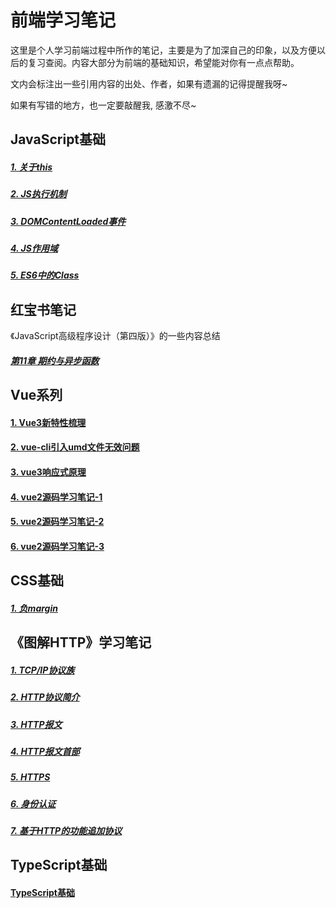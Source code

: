 # 前端学习笔记
这里是个人学习前端过程中所作的笔记，主要是为了加深自己的印象，以及方便以后的复习查阅。内容大部分为前端的基础知识，希望能对你有一点点帮助。

文内会标注出一些引用内容的出处、作者，如果有遗漏的记得提醒我呀~

如果有写错的地方，也一定要敲醒我, 感激不尽~


## JavaScript基础
##### [1. 关于this](JS基础/关于this.md)
##### [2. JS执行机制](JS基础/JS执行机制.md)
##### [3. DOMContentLoaded事件](JS基础/DOMContentLoaded事件.md)
##### [4. JS作用域](JS基础/JS作用域.md)
##### [5. ES6中的Class](JS基础/ES6中的Class.md)

## 红宝书笔记
《JavaScript高级程序设计（第四版）》的一些内容总结
##### [第11章 期约与异步函数](第11章、期约与异步函数.md)

## Vue系列
#### [1. Vue3新特性梳理](Vue/Vue3新特性梳理.md)
#### [2. vue-cli引入umd文件无效问题](Vue/vue-cli引入umd文件无效问题.md)
#### [3. vue3响应式原理](Vue/vue3响应式原理.md)
#### [4. vue2源码学习笔记-1](Vue/vue2源码-1.md)
#### [5. vue2源码学习笔记-2](Vue/vue2源码-2.md)
#### [6. vue2源码学习笔记-3](Vue/vue2源码-3.md)

## CSS基础
##### [1. 负margin](css基础/负margin.md)

## 《图解HTTP》学习笔记
##### [1. TCP/IP协议族](《图解HTTP》笔记/1-TCPIP协议族.md)
##### [2. HTTP协议简介](《图解HTTP》笔记/2-HTTP协议简介.md)
##### [3. HTTP报文](《图解HTTP》笔记/3-HTTP报文.md)
##### [4. HTTP报文首部](《图解HTTP》笔记/4-HTTP报文首部.md)
##### [5. HTTPS](《图解HTTP》笔记/5-HTTPS.md)
##### [6. 身份认证](《图解HTTP》笔记/6-身份认证.md)
##### [7. 基于HTTP的功能追加协议](《图解HTTP》笔记/7-基于HTTP的功能追加协议.md)

## TypeScript基础
#### [TypeScript基础](TypeScript基础/TS基础.md)
